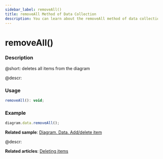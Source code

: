 ```yaml
---
sidebar_label: removeAll()
title: removeAll Method of Data Collection
description: You can learn about the removeAll method of data collection in the documentation of the DHTMLX JavaScript Diagram library. Browse developer guides and API reference, try out code examples and live demos, and download a free 30-day evaluation version of DHTMLX Diagram.
---
```


# removeAll()

### Description

@short: deletes all items from the diagram

@descr:

### Usage

~~~js
removeAll(): void;
~~~

### Example

~~~js
diagram.data.removeAll();
~~~


**Related sample**: [Diagram. Data. Add/delete item](https://snippet.dhtmlx.com/8wi20uop)

@descr:

**Related articles**:  [Deleting items](../../../guides/manipulating_items/#deleting-items)
